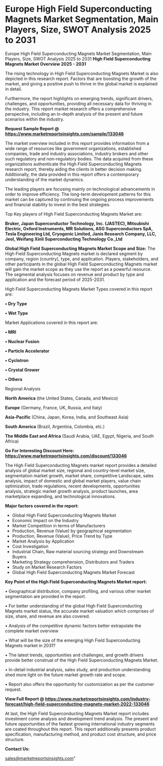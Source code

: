 # Europe High Field Superconducting Magnets Market Segmentation, Main Players, Size, SWOT Analysis 2025 to 2031
Europe High Field Superconducting Magnets Market Segmentation, Main Players, Size, SWOT Analysis 2025 to 2031
<Strong> High Field Superconducting Magnets Market Overview 2025 - 2031</strong>

The rising technology in High Field Superconducting Magnets Market is also depicted in this research report. Factors that are boosting the growth of the market, and giving a positive push to thrive in the global market is explained in detail.

Furthermore, the report highlights on emerging trends, significant drivers, challenges, and opportunities, providing all necessary data for thriving in the industry. This report market research offers a comprehensive perspective, including an in-depth analysis of the present and future scenarios within the industry.

<strong>Request Sample Report @ <a href=https://www.marketreportsinsights.com/sample/133046>https://www.marketreportsinsights.com/sample/133046</a></strong>

The market overview included in this report provides information from a wide range of resources like government organizations, established companies, trade and industry associations, industry brokers and other such regulatory and non-regulatory bodies. The data acquired from these organizations authenticate the High Field Superconducting Magnets research report, thereby aiding the clients in better decision making. Additionally, the data provided in this report offers a contemporary understanding of the market dynamics.

The leading players are focusing mainly on technological advancements in order to improve efficiency. The long-term development patterns for this market can be captured by continuing the ongoing process improvements and financial stability to invest in the best strategies.

Top Key players of High Field Superconducting Magnets Market are:

<strong>Bruker, Japan Superconductor Technology, Inc. (JASTEC), Mitsubishi Electric, Oxford Instruments, MR Solutions, ASG Superconductors SpA, Tesla Engineering Ltd, Cryogenic Limited, Janis Research Company, LLC, Jeol, Weifang Xinli Superconducting Technology Co.,Ltd</strong>

<strong><b>Global High Field Superconducting Magnets Market Scope and Size:</b></strong>
The High Field Superconducting Magnets market is declared segment by company, region (country), type, and application. Players, stakeholders, and other participants in the global High Field Superconducting Magnets market will gain the market scope as they use the report as a powerful resource. The segmental analysis focuses on revenue and product by type and application and the forecast period of 2025-2031.

High Field Superconducting Magnets Market Types covered in this report are:

<strong>• Dry Type

• Wet Type</strong>

Market Applications covered in this report are:

<strong>• MRI

• Nuclear Fusion

• Particle Accelerator

• Cyclotron

• Crystal Grower

• Others</strong> 

Regional Analysis

<strong>North America</strong> (the United States, Canada, and Mexico)

<strong>Europe</strong> (Germany, France, UK, Russia, and Italy)

<strong>Asia-Pacific</strong> (China, Japan, Korea, India, and Southeast Asia)

<strong>South America</strong> (Brazil, Argentina, Colombia, etc.)

<strong>The Middle East and Africa</strong> (Saudi Arabia, UAE, Egypt, Nigeria, and South Africa)

<strong>Go For Interesting Discount Here: <a href=https://www.marketreportsinsights.com/discount/133046>https://www.marketreportsinsights.com/discount/133046</a></strong>

The High Field Superconducting Magnets market report provides a detailed analysis of global market size, regional and country-level market size, segmentation market growth, market share, competitive Landscape, sales analysis, impact of domestic and global market players, value chain optimization, trade regulations, recent developments, opportunities analysis, strategic market growth analysis, product launches, area marketplace expanding, and technological innovations.

<strong><b>Major factors covered in the report:</b></strong>
<ul>
  <li>Global High Field Superconducting Magnets Market </li>
  <li>Economic Impact on the Industry</li>
  <li>Market Competition in terms of Manufacturers</li>
  <li>Production, Revenue (Value) by geographical segmentation</li>
  <li>Production, Revenue (Value), Price Trend by Type</li>
  <li>Market Analysis by Application</li>
  <li>Cost Investigation</li>
  <li>Industrial Chain, Raw material sourcing strategy and Downstream Buyers</li>
  <li>Marketing Strategy comprehension, Distributors and Traders</li>
  <li>Study on Market Research Factors</li>
  <li>Global High Field Superconducting Magnets Market Forecast</li>
</ul>

<strong><b>Key Point of the High Field Superconducting Magnets Market report:</b></strong>

• Geographical distribution, company profiling, and various other market segmentation are provided in the report.

• For better understanding of the global High Field Superconducting Magnets market status, the accurate market valuation which comprises of size, share, and revenue are also covered.

• Analysis of the competitive dynamic factors better extrapolate the complete market overview

• What will be the size of the emerging High Field Superconducting Magnets market in 2031?

• The latest trends, opportunities and challenges, and growth drivers provide better construal of the High Field Superconducting Magnets Market.

• In-detail industrial analysis, sales study, and production understanding shed more light on the future market growth rate and scope.

• Report also offers the opportunity for customization as per the customer request.

<strong><b>View Full Report @ <a href=https://www.marketreportsinsights.com/industry-forecast/high-field-superconducting-magnets-market-2022-133046>https://www.marketreportsinsights.com/industry-forecast/high-field-superconducting-magnets-market-2022-133046</a></b></strong>


At last, the High Field Superconducting Magnets Market report includes investment come analysis and development trend analysis. The present and future opportunities of the fastest growing international industry segments are coated throughout this report. This report additionally presents product specification, manufacturing method, and product cost structure, and price structure.

<strong>Contact Us:</strong>

sales@marketreportsinsights.com"
